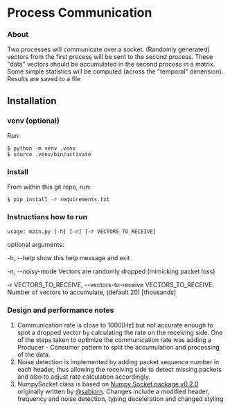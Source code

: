 # Process Communication
### About
Two processes will communicate over a socket. (Randomly generated) vectors from the first process will be sent to the second process. These "data" vectors should be accumulated in the second process in a matrix. Some simple statistics will be computed (across the "temporal" dimension). Results are saved to a file

## Installation
### venv (optional)
Run:
```
$ python -m venv .venv
$ source .venv/bin/activate
```

### Install
From within this git repo, run:
```
$ pip install -r requirements.txt
```

### Instructions how to run
```
usage: main.py [-h] [-n] [-r VECTORS_TO_RECEIVE]
```

optional arguments:

  -h, --help            show this help message and exit

  -n, --noisy-mode      Vectors are randomly dropped (mimicking packet loss)

  -r VECTORS_TO_RECEIVE, --vectors-to-receive VECTORS_TO_RECEIVE:
                        Number of vectors to accumulate, (default 20) [thousands]

### Design and performance notes
1. Communication rate is close to 1000[Hz] but not accurate enough to spot a dropped vector by calculating the rate on the receiving side. One of the steps taken to optimize the communication rate was adding a Producer - Consumer pattern to split the accumulation and processing of the data.
2. Noise detection is implemented by adding packet sequence number in each header, thus allowing the receiving side to detect missing packets and also to adjust rate calculation accordingly.
3. NumpySocket class is based on  [Numpy Socket package v0.2.0](https://github.com/sabjorn/NumpySocket) originally written by [@sabjorn](https://github.com/sabjorn/). Changes include a modified header, frequency and noise detection, typing deceleration and changed styling
